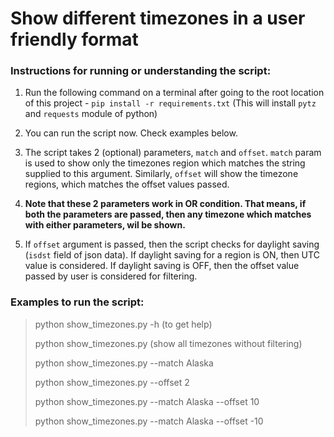 # Show different timezones in a user friendly format

### Instructions for running or understanding the script:
1. Run the following command on a terminal after going to the root location of this project - `pip install -r requirements.txt` (This will install `pytz` and `requests` module of python)

2. You can run the script now. Check examples below.

3. The script takes 2 (optional) parameters, `match` and `offset`. `match` param is used to show only the timezones region which matches the string supplied to this argument. 
Similarly, `offset` will show the timezone regions, which matches the offset values passed.

4. **Note that these 2 parameters work in OR condition. That means, if both the parameters are passed, then any timezone which matches with either parameters, wil be shown.**

5. If `offset` argument is passed, then the script checks for daylight saving (`isdst` field of json data).
 If daylight saving for a region is ON, then UTC value is considered.
If daylight saving is OFF, then the offset value passed by user is considered for filtering.

 
### Examples to run the script:

> python show_timezones.py -h  (to get help)
>
> python show_timezones.py  (show all timezones without filtering)
>
> python show_timezones.py --match Alaska
>
> python show_timezones.py --offset 2 
>
> python show_timezones.py --match Alaska --offset 10
>
> python show_timezones.py --match Alaska --offset -10
 
